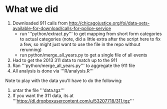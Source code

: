 What we did
===========

1. Downloaded 911 calls from http://chicagojustice.org/foi/data-sets-available-for-download/calls-for-police-service
    - run '''python/extract.py''' to get mapping from short form categories to actual categories
       (note, did a little extra after the script here to fix a few, so might just want to use the file
       in the repo without rerunning)
    - run python/merge_all_years.py to get a single file of all events
2. Had to get the 2013 311 data to match up to the 911
3. Ran '''python/merge_all_years.py''' to aggregate the 911 file
4. All analysis is done via '''R/analysis.R'''

Note to play with the data you'll have to do the following:
1. untar the file '''data.tgz'''
2. If you want the 311 data, its at '''https://dl.dropboxusercontent.com/u/53207718/311.tgz'''